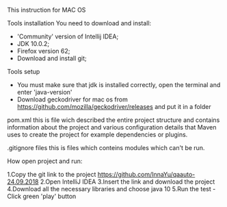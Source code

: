 This instruction for MAC OS

Tools installation
You need to download and install:
 - 'Community' version of Intellij IDEA;
 - JDK 10.0.2; 
 - Firefox version 62;
 - Download and install git;


Tools setup
- You must make sure that jdk is installed correctly, open the terminal and enter 'java-version'
- Download geckodriver for mac os from https://github.com/mozilla/geckodriver/releases and put it in a folder



pom.xml this is file wich described the entire project structure and contains information about the project and various configuration details that Maven uses to create the project for example dependencies or plugins.

.gitignore files this is files which conteins modules which can't be run.

How open project and run:

1.Copy the git link to the project https://github.com/InnaYu/qaauto-24.09.2018
2.Open IntelliJ IDEA
3.Insert the link and download the project
4.Download all the necessary libraries and choose java 10
5.Run the test - Click green 'play' button